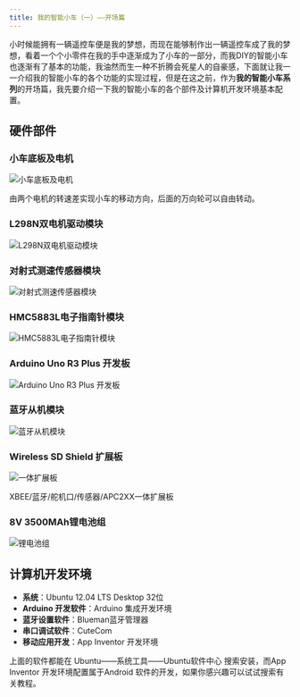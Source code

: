 ```yaml
---
title: 我的智能小车（一）——开场篇
---
```


小时候能拥有一辆遥控车便是我的梦想，而现在能够制作出一辆遥控车成了我的梦想，看着一个个小零件在我的手中逐渐成为了小车的一部分，而我DIY的智能小车也逐渐有了基本的功能，我油然而生一种不折腾会死星人的自豪感，下面就让我一一介绍我的智能小车的各个功能的实现过程，但是在这之前，作为**我的智能小车系列**的开场篇，我先要介绍一下我的智能小车的各个部件及计算机开发环境基本配置。

## 硬件部件

### 小车底板及电机

![小车底板及电机](https://f002.backblazeb2.com/file/as-cdn/blog/%E5%B0%8F%E8%BD%A6%E5%BA%95%E6%9D%BF%E5%8F%8A%E7%94%B5%E6%9C%BA.jpg)

由两个电机的转速差实现小车的移动方向，后面的万向轮可以自由转动。

### L298N双电机驱动模块

![L298N双电机驱动模块](https://f002.backblazeb2.com/file/as-cdn/blog/L298N%E5%8F%8C%E7%94%B5%E6%9C%BA%E9%A9%B1%E5%8A%A8%E6%A8%A1%E5%9D%97.jpg)

### 对射式测速传感器模块

![对射式测速传感器模块](https://f002.backblazeb2.com/file/as-cdn/blog/%E5%AF%B9%E5%B0%84%E5%BC%8F%E6%B5%8B%E9%80%9F%E4%BC%A0%E6%84%9F%E5%99%A8%E6%A8%A1%E5%9D%97.jpg)

### HMC5883L电子指南针模块

![HMC5883L电子指南针模块](https://f002.backblazeb2.com/file/as-cdn/blog/HMC5883L%E7%94%B5%E5%AD%90%E6%8C%87%E5%8D%97%E9%92%88%E6%A8%A1%E5%9D%97.jpg)

### Arduino Uno R3 Plus 开发板

![Arduino Uno R3 Plus 开发板](https://f002.backblazeb2.com/file/as-cdn/blog/Arduino%20Uno%20R3%20Plus%20%E5%BC%80%E5%8F%91%E6%9D%BF.jpg)

### 蓝牙从机模块

![蓝牙从机模块](https://f002.backblazeb2.com/file/as-cdn/blog/%E8%93%9D%E7%89%99%E4%BB%8E%E6%9C%BA%E6%A8%A1%E5%9D%97.jpg)

### Wireless SD Shield 扩展板

![一体扩展板](https://f002.backblazeb2.com/file/as-cdn/blog/%E4%B8%80%E4%BD%93%E6%89%A9%E5%B1%95%E6%9D%BF.jpg)

XBEE/蓝牙/舵机口/传感器/APC2XX一体扩展板

### 8V 3500MAh锂电池组

![锂电池组](https://f002.backblazeb2.com/file/as-cdn/blog/%E9%94%82%E7%94%B5%E6%B1%A0%E7%BB%84.jpg)

## 计算机开发环境

* **系统**：Ubuntu 12.04 LTS Desktop 32位
* **Arduino 开发软件**：Arduino 集成开发环境
* **蓝牙设置软件**：Blueman蓝牙管理器
* **串口调试软件**：CuteCom
* **移动应用开发**：App Inventor 开发环境

上面的软件都能在 Ubuntu——系统工具——Ubuntu软件中心 搜索安装，而App Inventor 开发环境配置属于Android 软件的开发，如果你感兴趣可以试试搜索有关教程。